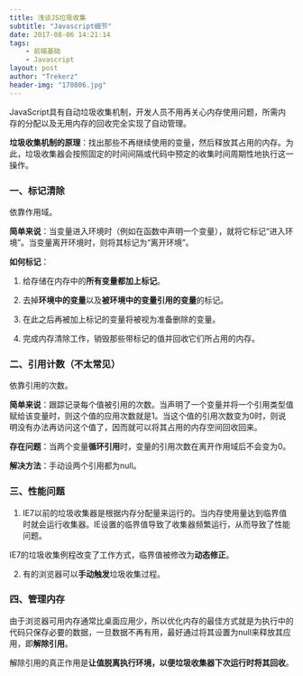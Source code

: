 ```yaml
---
title: 浅谈JS垃圾收集
subtitle: "Javascript细节"
date: 2017-08-06 14:21:14
tags: 
	- 前端基础
	- Javascript
layout: post
author: "Trekerz"
header-img: "170806.jpg"
---
```


JavaScript具有自动垃圾收集机制，开发人员不用再关心内存使用问题，所需内存的分配以及无用内存的回收完全实现了自动管理。

**垃圾收集机制的原理**：找出那些不再继续使用的变量，然后释放其占用的内存。为此，垃圾收集器会按照固定的时间间隔或代码中预定的收集时间周期性地执行这一操作。

### 一、标记清除

依靠作用域。

**简单来说**：当变量进入环境时（例如在函数中声明一个变量），就将它标记“进入环境”。当变量离开环境时，则将其标记为“离开环境”。

**如何标记**：

1. 给存储在内存中的**所有变量都加上标记**。

2. 去掉**环境中的变量**以及**被环境中的变量引用的变量**的标记。

3. 在此之后再被加上标记的变量将被视为准备删除的变量。

4. 完成内存清除工作，销毁那些带标记的值并回收它们所占用的内存。

### 二、引用计数（不太常见）

依靠引用的次数。

**简单来说**：跟踪记录每个值被引用的次数。当声明了一个变量并将一个引用类型值赋给该变量时，则这个值的应用次数就是1。当这个值的引用次数变为0时，则说明没有办法再访问这个值了，因而就可以将其占用的内存空间回收回来。

**存在问题**：当两个变量**循环引用**时，变量的引用次数在离开作用域后不会变为0。

**解决方法**：手动设两个引用都为null。

### 三、性能问题

1. IE7以前的垃圾收集器是根据内存分配量来运行的。当内存使用量达到临界值时就会运行收集器。IE设置的临界值导致了收集器频繁运行，从而导致了性能问题。

​    IE7的垃圾收集例程改变了工作方式，临界值被修改为**动态修正**。 

2. 有的浏览器可以**手动触发**垃圾收集过程。

### 四、管理内存

由于浏览器可用内存通常比桌面应用少，所以优化内存的最佳方式就是为执行中的代码只保存必要的数据，一旦数据不再有用，最好通过将其设置为null来释放其应用，即**解除引用**。

解除引用的真正作用是**让值脱离执行环境，以便垃圾收集器下次运行时将其回收**。

<br/>
